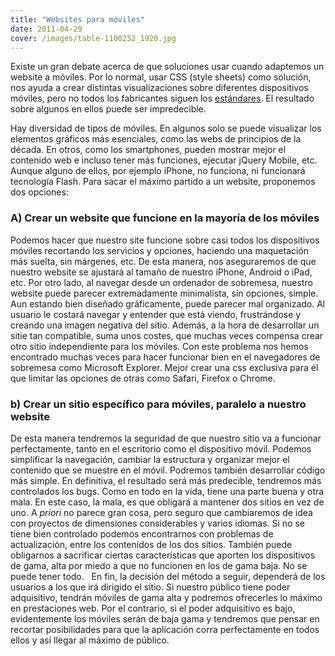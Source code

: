 ```yaml
---
title: "Websites para móviles"
date: 2011-04-29
cover: /images/table-1100252_1920.jpg
---
```

Existe un gran debate acerca de que soluciones usar cuando adaptemos un website a móviles. Por lo normal, usar CSS (style sheets) como solución, nos ayuda a crear distintas visualizaciones sobre diferentes dispositivos móviles, pero no todos los fabricantes siguen los [estándares](http://www.w3.org/TR/css-mobile/). El resultado sobre algunos en ellos puede ser impredecible.

Hay diversidad de tipos de móviles. En algunos solo se puede visualizar los elementos gráficos más esenciales, como las webs de principios de la década. En otros, como los smartphones, pueden mostrar mejor el contenido web e incluso tener más funciones, ejecutar jQuery Mobile, etc. Aunque alguno de ellos, por ejemplo iPhone, no funciona, ni funcionará tecnología Flash. Para sacar el máximo partido a un website, proponemos dos opciones:  

### A) Crear un website que funcione en la mayoría de los móviles

Podemos hacer que nuestro site funcione sobre casi todos los dispositivos móviles recortando los servicios y opciones, haciendo una maquetación más suelta, sin márgenes, etc. De esta manera, nos aseguraremos de que nuestro website se ajustará al tamaño de nuestro iPhone, Android o iPad, etc. Por otro lado, al navegar desde un ordenador de sobremesa, nuestro website puede parecer extremadamente minimalista, sin opciones, simple. Aun estando bien diseñado gráficamente, puede parecer mal organizado. Al usuario le costará navegar y entender que está viendo, frustrándose y creando una imagen negativa del sitio. Además, a la hora de desarrollar un sitie tan compatible, suma unos costes, que muchas veces compensa crear otro sitio independiente para los móviles. Con este problema nos hemos encontrado muchas veces para hacer funcionar bien en el navegadores de sobremesa como Microsoft Explorer. Mejor crear una css exclusiva para él que limitar las opciones de otras como Safari, Firefox o Chrome.  

### b) Crear un sitio específico para móviles, paralelo a nuestro website

De esta manera tendremos la seguridad de que nuestro sitio va a funcionar perfectamente, tanto en el escritorio como el dispositivo móvil. Podemos simplificar la navegación, cambiar la estructura y organizar mejor el contenido que se muestre en el móvil. Podremos también desarrollar código más simple. En definitiva, el resultado será más predecible, tendremos más controlados los bugs. Como en todo en la vida, tiene una parte buena y otra mala. En este caso, la mala, es que obligará a mantener dos sitios en vez de uno. A _priori_ no parece gran cosa, pero seguro que cambiaremos de idea con proyectos de dimensiones considerables y varios idiomas. Si no se tiene bien controlado podemos encontrarnos con problemas de actualización, entre los contenidos de los dos sitios. También puede obligarnos a sacrificar ciertas características que aporten los dispositivos de gama, alta por miedo a que no funcionen en los de gama baja. No se puede tener todo.   En fin, la decisión del método a seguir, dependerá de los usuarios a los que irá dirigido el sitio. Si nuestro público tiene poder adquisitivo, tendrán móviles de gama alta y podremos ofrecerles lo máximo en prestaciones web. Por el contrario, si el poder adquisitivo es bajo, evidentemente los móviles serán de baja gama y tendremos que pensar en recortar posibilidades para que la aplicación corra perfectamente en todos ellos y así llegar al máximo de público.
